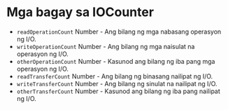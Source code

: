 # Mga bagay sa IOCounter

* `readOperationCount` Number - Ang bilang ng mga nabasang operasyon ng I/O.
* `writeOperationCount` Number - Ang bilang ng mga naisulat na operasyon ng I/O.
* `otherOperationCount` Number - Kasunod ang bilang ng iba pang mga operasyon ng I/O.
* `readTransferCount` Number - Ang bilang ng binasang nailipat ng I/O.
* `writeTransferCount` Number - Ang bilang ng sinulat na nailipat ng I/O.
* `otherTransferCount` Number - Kasunod ang bilang ng iba pang nailipat ng I/O.